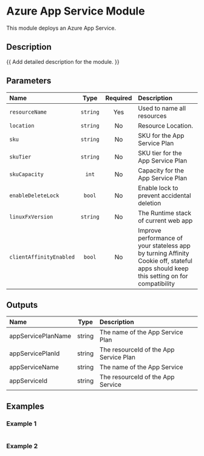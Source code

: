 # Azure App Service Module

This module deploys an Azure App Service.

## Description

{{ Add detailed description for the module. }}

## Parameters

| Name                    | Type     | Required | Description                                                                                                                           |
| :---------------------- | :------: | :------: | :------------------------------------------------------------------------------------------------------------------------------------ |
| `resourceName`          | `string` | Yes      | Used to name all resources                                                                                                            |
| `location`              | `string` | No       | Resource Location.                                                                                                                    |
| `sku`                   | `string` | No       | SKU for the App Service Plan                                                                                                          |
| `skuTier`               | `string` | No       | SKU tier for the App Service Plan                                                                                                     |
| `skuCapacity`           | `int`    | No       | Capacity for the App Service Plan                                                                                                     |
| `enableDeleteLock`      | `bool`   | No       | Enable lock to prevent accidental deletion                                                                                            |
| `linuxFxVersion`        | `string` | No       | The Runtime stack of current web app                                                                                                  |
| `clientAffinityEnabled` | `bool`   | No       | Improve performance of your stateless app by turning Affinity Cookie off, stateful apps should keep this setting on for compatibility |

## Outputs

| Name               | Type   | Description                            |
| :----------------- | :----: | :------------------------------------- |
| appServicePlanName | string | The name of the App Service Plan       |
| appServicePlanId   | string | The resourceId of the App Service Plan |
| appServiceName     | string | The name of the App Service            |
| appServiceId       | string | The resourceId of the App Service      |

## Examples

### Example 1

```bicep
```

### Example 2

```bicep
```